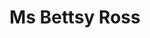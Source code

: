 ---
pid: ch326
title: Ms Bettsy Ross
location_transcription: Near Independence Hall
coordinates: "[-75.149644027684, 39.948437430084]"
zipcode: '19063'
gen_neighborhood: 
neighborhood: 
outside_phl: 'Media PA '
age: '60'
age_range: 60-69
instagram: 
image_file_name: ch_326.jpg
proposal_transcription: A monument to Bettsy Ross
topic: Person,History,Women
topic_summary: 0, 0, 0, 0
type: Other No Form
keywords_other: 
credit: Jullian A De Pierre
image_labels: 
twitter: 
facebook: 
permalink: "/monuments/ch326/"
layout: item-page
---